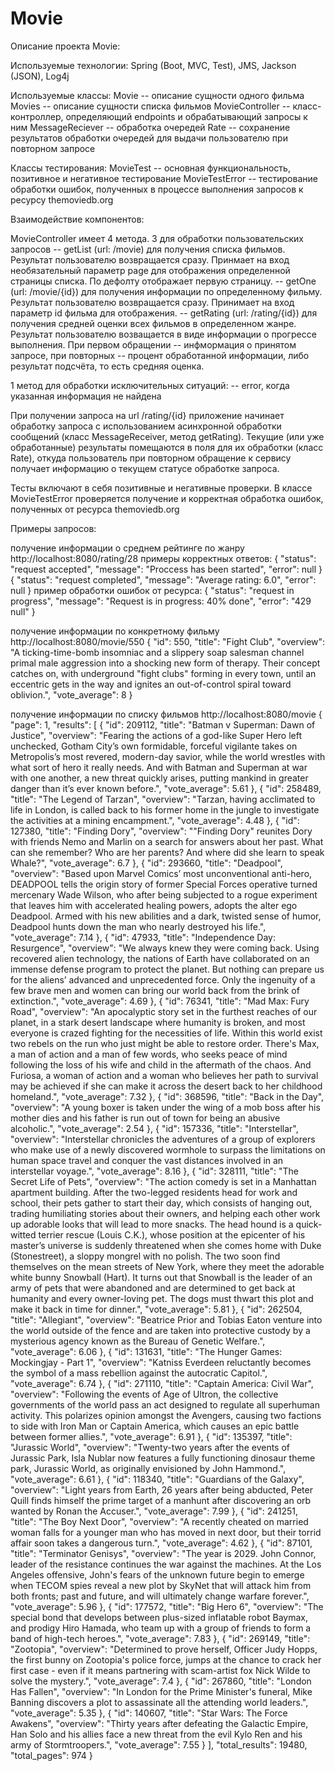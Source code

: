 # Movie

Описание проекта Movie:

Используемые технологии:
Spring (Boot, MVC, Test), JMS, Jackson (JSON), Log4j

Используемые классы:
Movie -- описание сущности одного фильма
Movies -- описание сущности списка фильмов
MovieController -- класс-контроллер, определяющий endpoints и обрабатывающий запросы к ним
MessageReciever -- обработка очередей
Rate -- сохранение результатов обработки очередей для выдачи пользователю при повторном запросе

Классы тестирования:
MovieTest -- основная функциональность, позитивное и негативное тестирование
MovieTestError -- тестирование обработки ошибок, полученных в процессе выполнения запросов к ресурсу themoviedb.org

Взаимодействие компонентов:

MovieController имеет 4 метода. 
3 для обработки пользовательских запросов
--  getList (url: /movie) для получения списка фильмов. Результат пользователю возвращается сразу. Принмает на вход необязательный параметр page для отображения определенной страницы списка. По дефолту отображает первую страницу.
-- getOne (url: /movie/{id}) для получения информации по определенному фильму. Результат пользователю возвращается сразу. Принимает на вход параметр id фильма для отображения.
-- getRating (url: /rating/{id}) для получения средней оценки всех фильмов в определенном жанре. Результат пользователю возващается в виде информации о прогрессе выполнения. При первом обращении -- инфмормация о принятом запросе, при повторных -- процент обработанной информации,
либо результат подсчёта, то есть средняя оценка.

1 метод для обработки исключительных ситуаций:
-- error, когда указанная информация не найдена

При получении запроса на url /rating/{id} приложение начинает обработку запроса с использованием асинхронной обработки сообщений (класс MessageReceiver, метод getRating). Текущие (или уже обработанные) результаты помещаются в поля для их обработки (класс Rate), откуда пользователь при повторном обращение к сервису получает информацию о текущем статусе обработке запроса.

Тесты включают в себя позитивные и негативные проверки. В классе MovieTestError проверяется получение и корректная обработка ошибок, полученных от ресурса themoviedb.org

Примеры запросов:

получение информации о среднем рейтинге по жанру
http://localhost:8080/rating/28
примеры корректных ответов:
{
  "status": "request accepted",
  "message": "Proccess has been started",
  "error": null
}
{
  "status": "request completed",
  "message": "Average rating: 6.0",
  "error": null
}
пример обработки ошибок от ресурса:
{
  "status": "request in progress",
  "message": "Request is in progress: 40% done",
  "error": "429 null"
}

получение информации по конкретному фильму
http://localhost:8080/movie/550
{
  "id": 550,
  "title": "Fight Club",
  "overview": "A ticking-time-bomb insomniac and a slippery soap salesman channel primal male aggression into a shocking new form of therapy. Their concept catches on, with underground \"fight clubs\" forming in every town, until an eccentric gets in the way and ignites an out-of-control spiral toward oblivion.",
  "vote_average": 8
}

получение информации по списку фильмов
http://localhost:8080/movie
{
  "page": 1,
  "results": [
    {
      "id": 209112,
      "title": "Batman v Superman: Dawn of Justice",
      "overview": "Fearing the actions of a god-like Super Hero left unchecked, Gotham City’s own formidable, forceful vigilante takes on Metropolis’s most revered, modern-day savior, while the world wrestles with what sort of hero it really needs. And with Batman and Superman at war with one another, a new threat quickly arises, putting mankind in greater danger than it’s ever known before.",
      "vote_average": 5.61
    },
    {
      "id": 258489,
      "title": "The Legend of Tarzan",
      "overview": "Tarzan, having acclimated to life in London, is called back to his former home in the jungle to investigate the activities at a mining encampment.",
      "vote_average": 4.48
    },
    {
      "id": 127380,
      "title": "Finding Dory",
      "overview": "\"Finding Dory\" reunites Dory with friends Nemo and Marlin on a search for answers about her past. What can she remember? Who are her parents? And where did she learn to speak Whale?",
      "vote_average": 6.7
    },
    {
      "id": 293660,
      "title": "Deadpool",
      "overview": "Based upon Marvel Comics’ most unconventional anti-hero, DEADPOOL tells the origin story of former Special Forces operative turned mercenary Wade Wilson, who after being subjected to a rogue experiment that leaves him with accelerated healing powers, adopts the alter ego Deadpool. Armed with his new abilities and a dark, twisted sense of humor, Deadpool hunts down the man who nearly destroyed his life.",
      "vote_average": 7.14
    },
    {
      "id": 47933,
      "title": "Independence Day: Resurgence",
      "overview": "We always knew they were coming back. Using recovered alien technology, the nations of Earth have collaborated on an immense defense program to protect the planet. But nothing can prepare us for the aliens’ advanced and unprecedented force. Only the ingenuity of a few brave men and women can bring our world back from the brink of extinction.",
      "vote_average": 4.69
    },
    {
      "id": 76341,
      "title": "Mad Max: Fury Road",
      "overview": "An apocalyptic story set in the furthest reaches of our planet, in a stark desert landscape where humanity is broken, and most everyone is crazed fighting for the necessities of life. Within this world exist two rebels on the run who just might be able to restore order. There's Max, a man of action and a man of few words, who seeks peace of mind following the loss of his wife and child in the aftermath of the chaos. And Furiosa, a woman of action and a woman who believes her path to survival may be achieved if she can make it across the desert back to her childhood homeland.",
      "vote_average": 7.32
    },
    {
      "id": 368596,
      "title": "Back in the Day",
      "overview": "A young boxer is taken under the wing of a mob boss after his mother dies and his father is run out of town for being an abusive alcoholic.",
      "vote_average": 2.54
    },
    {
      "id": 157336,
      "title": "Interstellar",
      "overview": "Interstellar chronicles the adventures of a group of explorers who make use of a newly discovered wormhole to surpass the limitations on human space travel and conquer the vast distances involved in an interstellar voyage.",
      "vote_average": 8.16
    },
    {
      "id": 328111,
      "title": "The Secret Life of Pets",
      "overview": "The action comedy is set in a Manhattan apartment building. After the two-legged residents head for work and school, their pets gather to start their day, which consists of hanging out, trading humiliating stories about their owners, and helping each other work up adorable looks that will lead to more snacks. The head hound is a quick-witted terrier rescue (Louis C.K.), whose position at the epicenter of his master’s universe is suddenly threatened when she comes home with Duke (Stonestreet), a sloppy mongrel with no polish. The two soon find themselves on the mean streets of New York, where they meet the adorable white bunny Snowball (Hart). It turns out that Snowball is the leader of an army of pets that were abandoned and are determined to get back at humanity and every owner-loving pet. The dogs must thwart this plot and make it back in time for dinner.",
      "vote_average": 5.81
    },
    {
      "id": 262504,
      "title": "Allegiant",
      "overview": "Beatrice Prior and Tobias Eaton venture into the world outside of the fence and are taken into protective custody by a mysterious agency known as the Bureau of Genetic Welfare.",
      "vote_average": 6.06
    },
    {
      "id": 131631,
      "title": "The Hunger Games: Mockingjay - Part 1",
      "overview": "Katniss Everdeen reluctantly becomes the symbol of a mass rebellion against the autocratic Capitol.",
      "vote_average": 6.74
    },
    {
      "id": 271110,
      "title": "Captain America: Civil War",
      "overview": "Following the events of Age of Ultron, the collective governments of the world pass an act designed to regulate all superhuman activity. This polarizes opinion amongst the Avengers, causing two factions to side with Iron Man or Captain America, which causes an epic battle between former allies.",
      "vote_average": 6.91
    },
    {
      "id": 135397,
      "title": "Jurassic World",
      "overview": "Twenty-two years after the events of Jurassic Park, Isla Nublar now features a fully functioning dinosaur theme park, Jurassic World, as originally envisioned by John Hammond.",
      "vote_average": 6.61
    },
    {
      "id": 118340,
      "title": "Guardians of the Galaxy",
      "overview": "Light years from Earth, 26 years after being abducted, Peter Quill finds himself the prime target of a manhunt after discovering an orb wanted by Ronan the Accuser.",
      "vote_average": 7.99
    },
    {
      "id": 241251,
      "title": "The Boy Next Door",
      "overview": "A recently cheated on married woman falls for a younger man who has moved in next door, but their torrid affair soon takes a dangerous turn.",
      "vote_average": 4.62
    },
    {
      "id": 87101,
      "title": "Terminator Genisys",
      "overview": "The year is 2029. John Connor, leader of the resistance continues the war against the machines. At the Los Angeles offensive, John's fears of the unknown future begin to emerge when TECOM spies reveal a new plot by SkyNet that will attack him from both fronts; past and future, and will ultimately change warfare forever.",
      "vote_average": 5.96
    },
    {
      "id": 177572,
      "title": "Big Hero 6",
      "overview": "The special bond that develops between plus-sized inflatable robot Baymax, and prodigy Hiro Hamada, who team up with a group of friends to form a band of high-tech heroes.",
      "vote_average": 7.83
    },
    {
      "id": 269149,
      "title": "Zootopia",
      "overview": "Determined to prove herself, Officer Judy Hopps, the first bunny on Zootopia's police force, jumps at the chance to crack her first case - even if it means partnering with scam-artist fox Nick Wilde to solve the mystery.",
      "vote_average": 7.4
    },
    {
      "id": 267860,
      "title": "London Has Fallen",
      "overview": "In London for the Prime Minister's funeral, Mike Banning discovers a plot to assassinate all the attending world leaders.",
      "vote_average": 5.35
    },
    {
      "id": 140607,
      "title": "Star Wars: The Force Awakens",
      "overview": "Thirty years after defeating the Galactic Empire, Han Solo and his allies face a new threat from the evil Kylo Ren and his army of Stormtroopers.",
      "vote_average": 7.55
    }
  ],
  "total_results": 19480,
  "total_pages": 974
}
